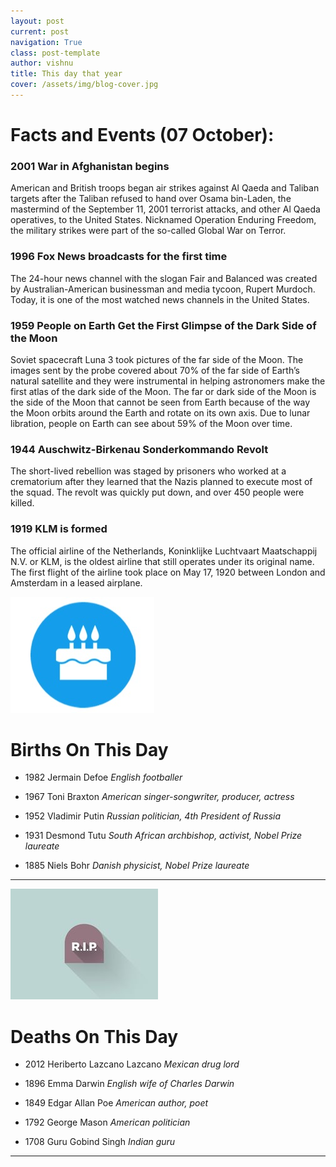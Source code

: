```yaml
---
layout: post
current: post
navigation: True
class: post-template
author: vishnu
title: This day that year
cover: /assets/img/blog-cover.jpg
---
```

# Facts and Events (07 October):


### 2001 War in Afghanistan begins
American and British troops began air strikes against Al Qaeda and Taliban targets after the Taliban refused to hand over Osama bin-Laden, the mastermind of the September 11, 2001 terrorist attacks, and other Al Qaeda operatives, to the United States. Nicknamed Operation Enduring Freedom, the military strikes were part of the so-called Global War on Terror.

### 1996 Fox News broadcasts for the first time
The 24-hour news channel with the slogan Fair and Balanced was created by Australian-American businessman and media tycoon, Rupert Murdoch. Today, it is one of the most watched news channels in the United States.

### 1959 People on Earth Get the First Glimpse of the Dark Side of the Moon
Soviet spacecraft Luna 3 took pictures of the far side of the Moon. The images sent by the probe covered about 70% of the far side of Earth’s natural satellite and they were instrumental in helping astronomers make the first atlas of the dark side of the Moon. The far or dark side of the Moon is the side of the Moon that cannot be seen from Earth because of the way the Moon orbits around the Earth and rotate on its own axis. Due to lunar libration, people on Earth can see about 59% of the Moon over time.

### 1944 Auschwitz-Birkenau Sonderkommando Revolt
The short-lived rebellion was staged by prisoners who worked at a crematorium after they learned that the Nazis planned to execute most of the squad. The revolt was quickly put down, and over 450 people were killed.

### 1919 KLM is formed
The official airline of the Netherlands, Koninklijke Luchtvaart Maatschappij N.V. or KLM, is the oldest airline that still operates under its original name. The first flight of the airline took place on May 17, 1920 between London and Amsterdam in a leased airplane.

![Bday](/assets/img/blog/bday.jpg)

# Births On This Day
* 1982 Jermain Defoe
*English footballer*

* 1967 Toni Braxton
*American singer-songwriter, producer, actress*

* 1952 Vladimir Putin
*Russian politician, 4th President of Russia*

* 1931 Desmond Tutu
*South African archbishop, activist, Nobel Prize laureate*

* 1885 Niels Bohr
*Danish physicist, Nobel Prize laureate*

---
![Rip](/assets/img/blog/rip.jpg)

# Deaths On This Day

* 2012 Heriberto Lazcano Lazcano
*Mexican drug lord*

* 1896 Emma Darwin
*English wife of Charles Darwin*

* 1849 Edgar Allan Poe
*American author, poet*

* 1792 George Mason
*American politician*

* 1708 Guru Gobind Singh
*Indian guru*

---
